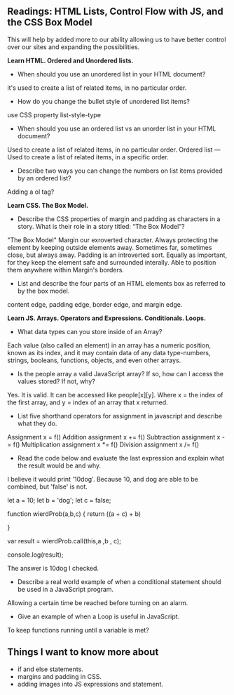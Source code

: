 ## Readings: HTML Lists, Control Flow with JS, and the CSS Box Model
This will help by added more to our ability allowing us to have better control over our sites and expanding the possibilities.

**Learn HTML. Ordered and Unordered lists.**

- When should you use an unordered list in your HTML document?

 it's used to create a list of related items, in no particular order.
- How do you change the bullet style of unordered list items?

 use CSS property list-style-type
- When should you use an ordered list vs an unorder list in your HTML document?

Used to create a list of related items, in no particular order. Ordered list — Used to create a list of related items, in a specific order.
- Describe two ways you can change the numbers on list items provided by an ordered list?

Adding a ol tag?

**Learn CSS. The Box Model.**

- Describe the CSS properties of margin and padding as characters in a story. What is their role in a story titled: “The Box Model”?

"The Box Model" Margin our exroverted character. Always protecting the element by keeping outside elements away. Sometimes far, sometimes close, but always away. Padding is an introverted sort. Equally as important, for they keep the element safe and surrounded interally. Able to position them anywhere within Margin's borders.
- List and describe the four parts of an HTML elements box as referred to by the box model.

content edge, padding edge, border edge, and margin edge.

**Learn JS. Arrays. Operators and Expressions. Conditionals. Loops.**

- What data types can you store inside of an Array?

Each value (also called an element) in an array has a numeric position, known as its index, and it may contain data of any data type-numbers, strings, booleans, functions, objects, and even other arrays.
- Is the people array a valid JavaScript array? If so, how can I access the values stored? If not, why?

Yes. It is valid. It can be accessed like people[x][y]. Where x = the index of the first array, and y = index of an array that x returned.
- List five shorthand operators for assignment in javascript and describe what they do.

Assignment	x = f() Addition assignment	x += f()	 Subtraction assignment	x -= f()	 Multiplication assignment	x *= f()	 Division assignment	x /= f()	
- Read the code below and evaluate the last expression and explain what the result would be and why.

I believe it would print '10dog'. Because 10, and dog are able to be combined, but 'false' is not.

 let a = 10;
 let b = 'dog';
 let c = false;

function wierdProb(a,b,c) {
  return ((a + c) + b)

}

var result = wierdProb.call(this,a ,b , c);

console.log(result);

The answer is 10dog I checked.
- Describe a real world example of when a conditional statement should be used in a JavaScript program.

Allowing a certain time be reached before turning on an alarm.
- Give an example of when a Loop is useful in JavaScript.

To keep functions running until a variable is met?


## Things I want to know more about
- if and else statements.
- margins and padding in CSS.
- adding images into JS expressions and statement.
